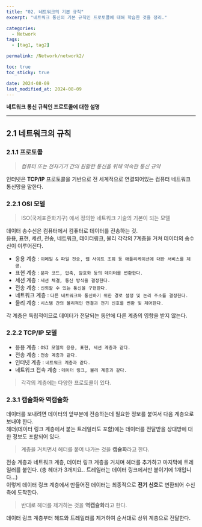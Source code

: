 ```yaml
---
title: "02. 네트워크의 기본 규칙"
excerpt: "네트워크 통신의 기본 규칙인 프로토콜에 대해 학습한 것을 정리."

categories:
  - Network
tags:
  - [tag1, tag2]

permalink: /Network/network2/

toc: true
toc_sticky: true

date: 2024-08-09
last_modified_at: 2024-08-09
---
```

**네트워크 통신 규칙인 프로토콜에 대한 설명**

---

## 2.1 네트워크의 규칙

### 2.1.1 프로토콜

>*컴퓨터 또는 전자기기 간의 원활한 통신을 위해 약속한 통신 규약*

인터넷은 **TCP/IP** 프로토콜을 기반으로 전 세계적으로 연결되어있는 컴퓨터 네트워크 통신망을 말한다.

### 2.2.1 OSI 모델
> ISO(국제표준화기구) 에서 정의한 네트워크 기술의 기본이 되는 모델

데이터 송수신은 컴퓨터에서 컴퓨터로 데이터를 전송하는 것.<Br>
응용, 표현, 세션, 전송, 네트워크, 데이터링크, 물리 각각의 7계층을 거쳐 데이터의 송수신이 이루어진다.

- 응용 계층 : `이메일 & 파일 전송, 웹 사이트 조회 등 애플리케이션에 대한 서비스를 제공.`
- 표현 계층 : `문자 코드, 압축, 암호화 등의 데이터를 변환한다.`
- 세션 계층 : `세션 체결, 통신 방식을 결정한다.`
- 전송 계층 : `신뢰할 수 있는 통신을 구현한다.`
- 네트워크 계층 : `다른 네트워크와 통신하기 위한 경로 설정 및 논리 주소를 결정한다.`
- 물리 계층 : `시스템 간의 물리적인 연결과 전기 신호를 변환 및 제어한다.`

각 계층은 독립적이므로 데이터가 전달되는 동안에 다른 계층의 영향을 받지 않는다.

### 2.2.2 TCP/IP 모델

- 응용 계층 : `OSI 모델의 응용, 표현, 세션 계층과 같다.`
- 전송 계층  : `전송 계층과 같다.`
- 인터넷 계층 : `네트워크 계층과 같다.`
- 네트워크 접속 계층 : `데이터 링크, 물리 계층과 같다.`

> 각각의 계층에는 다양한 프로토콜이 있다. 

### 2.3.1 캡슐화와 역캡슐화

데이터를 보내려면 데이터의 앞부분에 전송하는데 필요한 정보를 붙여서 다음 계층으로 보내야 한다. <br>
헤더(데이터 링크 계층에서 붙는 트레일러도 포함)에는 데이터를 전달받을 상대방에 대한 정보도 포함되어 있다.
> 계층을 거치면서 헤더를 붙여 나가는 것을 **캡슐화**라고 한다.

전송 계층과 네트워크 계층, 데이터 링크 계층을 거치며 헤더를 추가하고 마지막에 트레일러를 붙인다.
(총 헤더가 3개지요.. 트레일러는 데이터 링크에서만 붙이기에 1개입니다...)<br>
이렇게 데이터 링크 계층에서 만들어진 데이터는 최종적으로 **전기 신호**로 변환되어 수신 측에 도착한다.
> 반대로 헤더를 제거하는 것을 **역캡슐화**라고 한다.

데이터 링크 계층부터 헤드와 트레일러를 제거하여 순서대로 상위 계층으로 전달한다.




